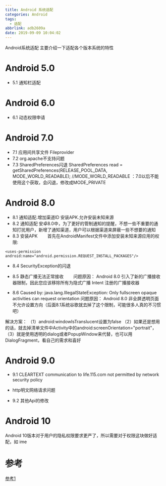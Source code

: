 ```yaml
---
title: Android 系统适配
categories: Android
tags:
  - 适配
abbrlink: adb2609a
date: 2019-09-09 10:04:02
---
```

Android系统适配
主要介绍一下适配各个版本系统的特性

# Android 5.0 
- 5.1 通知栏适配
# Android 6.0
- 6.1 动态权限申请

# Android 7.0
- 7.1 应用间共享文件
Fileprovider
- 7.2 org.apache不支持问题
- 7.3 SharedPreferences闪退
SharedPreferences read = getSharedPreferences(RELEASE_POOL_DATA, MODE_WORLD_READABLE);
//MODE_WORLD_READABLE ：7.0以后不能使用这个获取，会闪退，修改成MODE_PRIVATE

# Android 8.0
- 8.1 通知适配.增加渠道ID 
安装APK.允许安装未知来源
- 8.2 通知适配
安卓8.0中，为了更好的管制通知的提醒，不想一些不重要的通知打扰用户，新增了通知渠道，用户可以根据渠道来屏蔽一些不想要的通知
- 8.3 安装APK
  首先在AndroidManifest文件中添加安装未知来源应用的权限:
```
<uses-permission android:name="android.permission.REQUEST_INSTALL_PACKAGES"/>
```
- 8.4 SecurityException的闪退

- 8.5 静态广播无法正常接收
  问题原因： Android 8.0 引入了新的广播接收器限制，因此您应该移除所有为隐式广播 Intent 注册的广播接收器
- 8.6 Caused by: java.lang.IllegalStateException: Only fullscreen opaque activities can request orientation
问题原因： Android 8.0 非全屏透明页面不允许设置方向（后面8.1系统谷歌就去掉了这个限制，可能很多人真的不习惯吧）

解决方案：
        （1）android:windowIsTranslucent设置为false
        （2）如果还是想用的话，就去掉清单文件中Activity中的android:screenOrientation="portrait"，
        （3）就是使用透明的dialog或者PopupWindow来代替，也可以用DialogFragment，看自己的需求和喜好

# Android 9.0
- 9.1 CLEARTEXT communication to life.115.com not permitted by network security policy
* http明文网络请求问题
- 9.2 其他Api的修改

# Android 10
Android 10版本对于用户的隐私权限要求更严了，所以需要对于权限这块做好适配，如 ime

# 参考
[参考1](https://juejin.im/post/5beaf27fe51d45332a4568e9)
